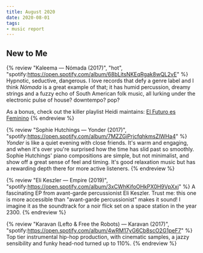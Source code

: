 ```yaml
---
title: August 2020
date: 2020-08-01
tags:
- music report
---
```



## New to Me

{% review "Kaleema — Nómada (2017)", "hot",
  "spotify:https://open.spotify.com/album/68bLitsNKEqRgak8wQL2vE"
%}
  Hypnotic, seductive, dangerous. I love records that defy a genre label and I think _Nómada_ is a great example of that; it has humid percussion, dreamy strings and a fuzzy echo of South American folk music, all lurking under the electronic pulse of house? downtempo? pop?

  As a bonus, check out the killer playlist Heidi maintains: [El Futuro es Feminino](https://open.spotify.com/playlist/1PcY1pUnYhMjYknkTatxs2)
{% endreview %}

{% review "Sophie Hutchings — Yonder (2017)",
  "spotify:https://open.spotify.com/album/7MZZGiPrjcfqhkmsZlWHa4"
%}
  _Yonder_ is like a quiet evening with close friends. It's warm and engaging, and when it's over you're surprised how the time has slid past so smoothly. Sophie Hutchings' piano compositions are simple, but not minimalist, and show off a great sense of feel and timing. It's good relaxation music but has a rewarding depth there for more active listeners.
{% endreview %}

{% review "Eli Keszler — Empire (2019)",
  "spotify:https://open.spotify.com/album/3xCWhKifoOHkPX0H9VpXxj"
%}
  A fascinating EP from avant-garde percussionist Eli Keszler. Trust me: this one is more accessible than "avant-garde percussionist" makes it sound! I imagine it as the soundtrack for a noir flick set on a space station in the year 2300.
{% endreview %}

{% review "Karavan (Lefto & Free the Robots) — Karavan (2017)",
  "spotify:https://open.spotify.com/album/4wRM17yG6Cb8scO2G1peF7"
%}
  Top tier instrumental hip-hop production, with cinematic samples, a jazzy sensibility and funky head-nod turned up to 110%.
{% endreview %}

